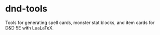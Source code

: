 # dnd-tools
Tools for generating spell cards, monster stat blocks, and item cards for D&amp;D 5E with LuaLaTeX.
